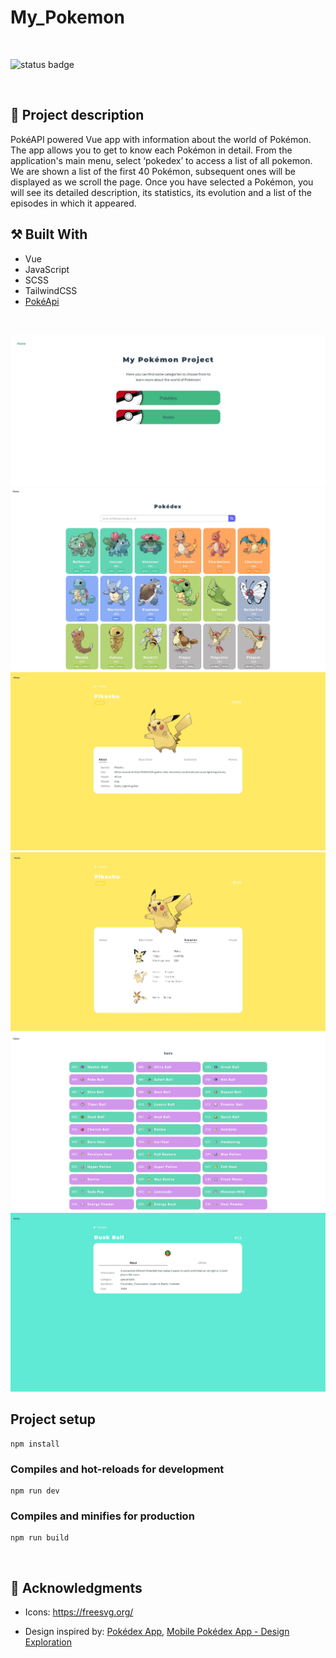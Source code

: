 # My_Pokemon

<br/>

![status badge](https://img.shields.io/badge/status-finished-brightgreen)

<br/>

## :scroll: Project description

PokéAPI powered Vue app with information about the world of Pokémon.
The app allows you to get to know each Pokémon in detail. From the application's main menu, select ‘pokedex’ to access a list of all pokemon. We are shown a list of the first 40 Pokémon, subsequent ones will be displayed as we scroll the page. Once you have selected a Pokémon, you will see its detailed description, its statistics, its evolution and a list of the episodes in which it appeared. 


## :hammer_and_pick: Built With

- Vue
- JavaScript
- SCSS
- TailwindCSS
- [PokéApi](https://pokeapi.co/)

<br/>

![Project logo](src/assets/images/Background.jpg)
![Project logo](src/assets/images/Background2.jpg)
![Project logo](src/assets/images/Background3.jpg)
![Project logo](src/assets/images/Background3.1.jpg)
![Project logo](src/assets/images/Background4.jpg)
![Project logo](src/assets/images/Background5.jpg)

## Project setup

```
npm install
```

### Compiles and hot-reloads for development

```
npm run dev
```

### Compiles and minifies for production

```
npm run build
```

<br/>

## :clap: Acknowledgments

- Icons: https://freesvg.org/

- Design inspired by: [Pokédex App](https://dribbble.com/shots/6540871-Pokedex-App/attachments/6540871-Pokedex-App?mode=media), [Mobile Pokédex App - Design Exploration](https://dribbble.com/shots/16833947-Mobile-Pokedex-App-Design-Exploration?utm_source=Clipboard_Shot&utm_campaign=sulistryono&utm_content=Mobile%20Pokedex%20App%20-%20Design%20Exploration&utm_medium=Social_Share&utm_source=Clipboard_Shot&utm_campaign=sulistryono&utm_content=Mobile%20Pokedex%20App%20-%20Design%20Exploration&utm_medium=Social_Share)
